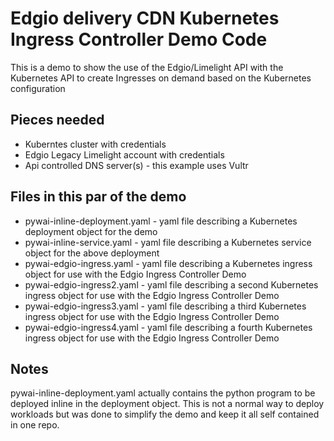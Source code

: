 # Edgio delivery CDN Kubernetes Ingress Controller Demo Code

 This is a demo to show the use of the Edgio/Limelight API with the Kubernetes API to create Ingresses on demand based on the Kubernetes configuration

## Pieces needed

* Kuberntes cluster with credentials
* Edgio Legacy Limelight account with credentials
* Api controlled DNS server(s) - this example uses Vultr



## Files in this par of the demo

* pywai-inline-deployment.yaml - yaml file describing a Kubernetes deployment object for the demo
* pywai-inline-service.yaml - yaml file describing a Kubernetes service object for the above deployment
* pywai-edgio-ingress.yaml - yaml file describing a Kubernetes ingress object for use with the Edgio Ingress Controller Demo
* pywai-edgio-ingress2.yaml - yaml file describing a second Kubernetes ingress object for use with the Edgio Ingress Controller Demo
* pywai-edgio-ingress3.yaml - yaml file describing a third Kubernetes ingress object for use with the Edgio Ingress Controller Demo
* pywai-edgio-ingress4.yaml - yaml file describing a fourth Kubernetes ingress object for use with the Edgio Ingress Controller Demo

## Notes

 pywai-inline-deployment.yaml actually contains the python program to be deployed inline in the deployment object.  This is not a normal way to deploy workloads but was done to simplify the demo and keep it all self contained in one repo.
